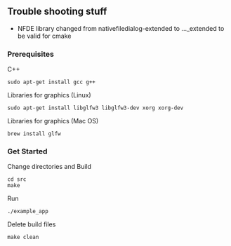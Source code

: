 ## Trouble shooting stuff
- NFDE library changed from nativefiledialog-extended to ..._extended to be valid for cmake


### Prerequisites 

C++
```
sudo apt-get install gcc g++
```

Libraries for graphics (Linux)

```
sudo apt-get install libglfw3 libglfw3-dev xorg xorg-dev
```

Libraries for graphics (Mac OS)
```
brew install glfw
```

### Get Started

Change directories and Build

```
cd src
make
```

Run

```
./example_app
```

Delete build files

```
make clean
```
